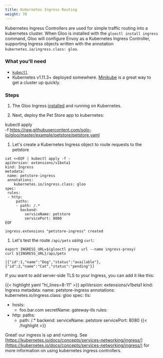 ```yaml
---
title: Kubernetes Ingress Routing
weight: 70
---
```


Kubernetes Ingress Controllers are used for simple traffic routing into a kubernetes cluster. When Gloo is installed with the 
`glooctl install ingress` command, Gloo will configure Envoy as a Kubernetes Ingress Controller, supporting Ingress objects 
written with the annotation `kubernetes.io/ingress.class: gloo`.

### What you'll need
- [`kubectl`](https://kubernetes.io/docs/tasks/tools/install-kubectl/)
- Kubernetes v1.11.3+ deployed somewhere. [Minikube](https://kubernetes.io/docs/tasks/tools/install-minikube/) is a great way to get a cluster up quickly.

### Steps

1. The Gloo Ingress [installed](../../installation) and running on Kubernetes. 
 
1. Next, deploy the Pet Store app to kubernetes:

kubectl apply \
   -f https://raw.githubusercontent.com/solo-io/gloo/master/example/petstore/petstore.yaml

1. Let's create a Kubernetes Ingress object to route requests to the petstore

```noop
cat <<EOF | kubectl apply -f -
apiVersion: extensions/v1beta1
kind: Ingress
metadata:
 name: petstore-ingress
 annotations:
    kubernetes.io/ingress.class: gloo
spec:
 rules:
 - http:
     paths:
     - path: /.*
       backend:
         serviceName: petstore
         servicePort: 8080
EOF
        
ingress.extensions "petstore-ingress" created
```

1. Let's test the route `/api/pets` using `curl`:

```shell
export INGRESS_URL=$(glooctl proxy url --name ingress-proxy)
curl ${INGRESS_URL}/api/pets

[{"id":1,"name":"Dog","status":"available"},{"id":2,"name":"Cat","status":"pending"}]
```        

If you want to add server-side TLS to your Ingress, you can add it like this:

{{< highlight yaml "hl_lines=8-11" >}}
apiVersion: extensions/v1beta1
kind: Ingress
metadata:
 name: petstore-ingress
 annotations:
    kubernetes.io/ingress.class: gloo
spec:
 tls:
  - hosts:
    - foo.bar.com
    secretName: gateway-tls
 rules:
 - http:
     paths:
     - path: /.*
       backend:
         serviceName: petstore
         servicePort: 8080
{{< /highlight >}}

Great! our ingress is up and running. See [https://kubernetes.io/docs/concepts/services-networking/ingress/](https://kubernetes.io/docs/concepts/services-networking/ingress/) for more information 
on using kubernetes ingress controllers.
